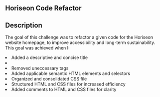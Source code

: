 ## Horiseon Code Refactor
## Description
The goal of this challenge was to refactor a given code for the Horiseon website homepage, to improve accessibility and long-term sustainability. This goal was achieved when I:

<li> Added a descriptive and concise title<li>
<li> Removed uneccessary tags</li>
<li> Added applicable semantic HTML elements and selectors</li>    
<li> Organized and consolidated CSS file</li>  
<li> Structured HTML and CSS files for increased efficiency</li>
<li> Added comments to HTML and CSS files for clarity</li>


